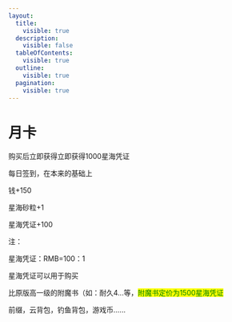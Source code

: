 ```yaml
---
layout:
  title:
    visible: true
  description:
    visible: false
  tableOfContents:
    visible: true
  outline:
    visible: true
  pagination:
    visible: true
---
```


# 月卡

购买后立即获得立即获得1000星海凭证

每日签到，在本来的基础上

钱+150

星海砂粒+1

星海凭证+100



注：

星海凭证：RMB=100：1

星海凭证可以用于购买

比原版高一级的附魔书（如：耐久4...等，<mark style="color:green;">附魔书定价为1500星海凭证</mark>

前缀，云背包，钓鱼背包，游戏币......
